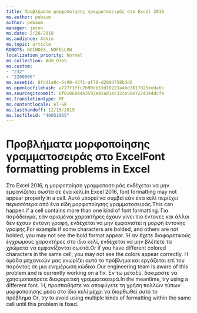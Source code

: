 ```yaml
---
title: Προβλήματα μορφοποίησης γραμματοσειράς στο Excel 2016
ms.author: pebaum
author: pebaum
manager: jecon
ms.date: 2/26/2018
ms.audience: Admin
ms.topic: article
ROBOTS: NOINDEX, NOFOLLOW
localization_priority: Normal
ms.collection: Adm_O365
ms.custom:
- "232"
- "2200006"
ms.assetid: 8fdd1a0c-6c90-43f1-af70-d200d758b3d6
ms.openlocfilehash: a727f1ffc7b90db53d10223a4bd3017d25eeda6c
ms.sourcegitcommit: 0f0186044a3597e42ad14c32ca58e7224344dcfa
ms.translationtype: MT
ms.contentlocale: el-GR
ms.lasthandoff: 12/15/2019
ms.locfileid: "40051965"
---
```

# <a name="font-formatting-problems-in-excel"></a><span data-ttu-id="fb993-102">Προβλήματα μορφοποίησης γραμματοσειράς στο Excel</span><span class="sxs-lookup"><span data-stu-id="fb993-102">Font formatting problems in Excel</span></span>

<span data-ttu-id="fb993-103">Στο Excel 2016, η μορφοποίηση γραμματοσειράς ενδέχεται να μην εμφανίζεται σωστά σε ένα κελί.</span><span class="sxs-lookup"><span data-stu-id="fb993-103">In Excel 2016, font formatting may not appear properly in a cell.</span></span> <span data-ttu-id="fb993-104">Αυτό μπορεί να συμβεί εάν ένα κελί περιέχει περισσότερα από ένα είδη μορφοποίησης γραμματοσειράς.</span><span class="sxs-lookup"><span data-stu-id="fb993-104">This can happen if a cell contains more than one kind of font formatting.</span></span> <span data-ttu-id="fb993-105">Για παράδειγμα, εάν ορισμένοι χαρακτήρες έχουν γίνει πιο έντονες και άλλοι δεν έχουν έντονη γραφή, ενδέχεται να μην εμφανιστεί η μορφή έντονης γραφής.</span><span class="sxs-lookup"><span data-stu-id="fb993-105">For example if some characters are bolded, and others are not bolded, you may not see the bold format appear.</span></span> <span data-ttu-id="fb993-106">Ή αν έχετε διαφορετικούς έγχρωμους χαρακτήρες στο ίδιο κελί, ενδέχεται να μην βλέπετε τα χρώματα να εμφανίζονται σωστά.</span><span class="sxs-lookup"><span data-stu-id="fb993-106">Or if you have different colored characters in the same cell, you may not see the colors appear correctly.</span></span> <span data-ttu-id="fb993-107">Η ομάδα μηχανικών μας γνωρίζει αυτό το πρόβλημα και εργάζεται επί του παρόντος σε μια ενημέρωση κώδικα.</span><span class="sxs-lookup"><span data-stu-id="fb993-107">Our engineering team is aware of this problem and is currently working on a fix.</span></span> <span data-ttu-id="fb993-108">Εν τω μεταξύ, δοκιμάστε να χρησιμοποιήσετε διαφορετική γραμματοσειρά.</span><span class="sxs-lookup"><span data-stu-id="fb993-108">In the meantime, try using a different font.</span></span> <span data-ttu-id="fb993-109">Ή, προσπαθήστε να αποφύγετε τη χρήση πολλών τύπων μορφοποίησης μέσα στο ίδιο κελί μέχρι να διορθωθεί αυτό το πρόβλημα.</span><span class="sxs-lookup"><span data-stu-id="fb993-109">Or, try to avoid using multiple kinds of formatting within the same cell until this problem is fixed.</span></span>
  